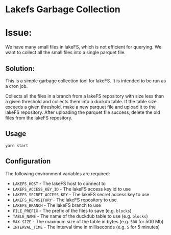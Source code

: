 Lakefs Garbage Collection
==========================

# Issue:
We have many small files in lakeFS, which is not efficient for querying.
We want to collect all the small files into a single parquet file.

## Solution:
This is a simple garbage collection tool for lakeFS.
It is intended to be run as a cron job.

Collects all the files in a branch from a lakeFS repository with size less than a given threshold
and collects them into a duckdb table.
If the table size exceeds a given threshold, make a new parquet file and upload it to the lakeFS repository.
After uploading the parquet file success, delete the old files from the lakeFS repository.

## Usage
```
yarn start 
```

## Configuration
The following environment variables are required:
* `LAKEFS_HOST` - The lakeFS host to connect to
* `LAKEFS_ACCESS_KEY_ID` - The lakeFS access key id to use
* `LAKEFS_SECRET_ACCESS_KEY` - The lakeFS secret access key to use
* `LAKEFS_REPOSITORY` - The lakeFS repository to use
* `LAKEFS_BRANCH` - The lakeFS branch to use
* `FILE_PREFIX` - The prefix of the files to save (e.g. `blocks`)
* `TABLE_NAME` - The name of the duckdub table to use (e.g. `blocks`)
* `MAX_SIZE` - The maximum size of the table in bytes (e.g. `500` for 500 Mb)
* `INTERVAL_TIME` - The interval time in milliseconds (e.g. `5` for 5 minutes)
